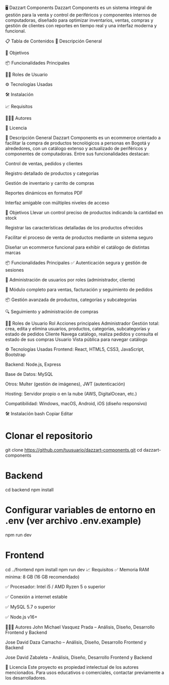 🖥️ Dazzart Components
Dazzart Components es un sistema integral de gestión para la venta y control de periféricos y componentes internos de computadoras, diseñado para optimizar inventarios, ventas, compras y gestión de clientes con reportes en tiempo real y una interfaz moderna y funcional.

📋 Tabla de Contenidos
🧠 Descripción General

🎯 Objetivos

📦 Funcionalidades Principales

🧑‍💻 Roles de Usuario

⚙️ Tecnologías Usadas

🛠️ Instalación

📈 Requisitos

🧑‍🤝‍🧑 Autores

📃 Licencia

🧠 Descripción General
Dazzart Components es un ecommerce orientado a facilitar la compra de productos tecnológicos a personas en Bogotá y alrededores, con un catálogo extenso y actualizado de periféricos y componentes de computadoras. Entre sus funcionalidades destacan:

Control de ventas, pedidos y clientes

Registro detallado de productos y categorías

Gestión de inventario y carrito de compras

Reportes dinámicos en formatos PDF

Interfaz amigable con múltiples niveles de acceso

🎯 Objetivos
Llevar un control preciso de productos indicando la cantidad en stock

Registrar las características detalladas de los productos ofrecidos

Facilitar el proceso de venta de productos mediante un sistema seguro

Diseñar un ecommerce funcional para exhibir el catálogo de distintas marcas

📦 Funcionalidades Principales
✅ Autenticación segura y gestión de sesiones

👥 Administración de usuarios por roles (administrador, cliente)

🛒 Módulo completo para ventas, facturación y seguimiento de pedidos

📦 Gestión avanzada de productos, categorías y subcategorías

🔍 Seguimiento y administración de compras

🧑‍💻 Roles de Usuario
Rol	Acciones principales
Administrador	Gestión total: crea, edita y elimina usuarios, productos, categorías, subcategorías y estado de pedidos
Cliente	Navega catálogo, realiza pedidos y consulta el estado de sus compras
Usuario	Vista pública para navegar catálogo

⚙️ Tecnologías Usadas
Frontend: React, HTML5, CSS3, JavaScript, Bootstrap

Backend: Node.js, Express

Base de Datos: MySQL

Otros: Multer (gestión de imágenes), JWT (autenticación)

Hosting: Servidor propio o en la nube (AWS, DigitalOcean, etc.)

Compatibilidad: Windows, macOS, Android, iOS (diseño responsivo)

🛠️ Instalación
bash
Copiar
Editar
# Clonar el repositorio
git clone https://github.com/tuusuario/dazzart-components.git
cd dazzart-components

# Backend
cd backend
npm install
# Configurar variables de entorno en .env (ver archivo .env.example)
npm run dev

# Frontend
cd ../frontend
npm install
npm run dev
📈 Requisitos
✅ Memoria RAM mínima: 8 GB (16 GB recomendado)

✅ Procesador: Intel i5 / AMD Ryzen 5 o superior

✅ Conexión a internet estable

✅ MySQL 5.7 o superior

✅ Node.js v16+

🧑‍🤝‍🧑 Autores
John Michael Vasquez Prada – Análisis, Diseño, Desarrollo Frontend y Backend

Jose David Daza Camacho – Análisis, Diseño, Desarrollo Frontend y Backend

Jose David Zabaleta – Análisis, Diseño, Desarrollo Frontend y Backend

📃 Licencia
Este proyecto es propiedad intelectual de los autores mencionados. Para usos educativos o comerciales, contactar previamente a los desarrolladores.
